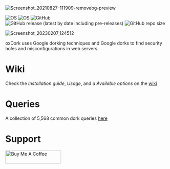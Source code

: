 ![Screenshot_20210827-111909-removebg-preview](https://user-images.githubusercontent.com/74001397/131107876-db415339-0c1d-4876-8665-fe9b76c4518c.png)

![OS](https://img.shields.io/badge/OS-GNU%2FLinux-red?style=flat&logo=linux)
![OS](https://img.shields.io/badge/OS-Windows-blue?style=flat&logo=Windows)
![GitHub](https://img.shields.io/github/license/rly0nheart/oxdork?style=flat&logo=github)
![GitHub release (latest by date including pre-releases)](https://img.shields.io/github/v/release/rly0nheart/oxdork?include_prereleases&style=flat&logo=github)
![GitHub repo size](https://img.shields.io/github/repo-size/rly0nheart/oxdork?style=flat&logo=github)



![Screenshot_20230207_124512](https://user-images.githubusercontent.com/74001397/217223738-9a432f18-a30e-4121-87ca-09c7dad081e3.png)

oxDork uses Google dorking techniques and Google dorks to find security holes and misconfigurations in web servers.


# Wiki
Check the *Installation guide*, *Usage*, and *a
Available options* on the [wiki](https://github.com/rly0nheart/oxdork/wiki/)


# Queries
A collection of 5,568 common dork queries [here](https://github.com/rly0nheart/oxdork/tree/master/dork_queries)


# Support
<a href="https://www.buymeacoffee.com/_rly0nheart" target="_blank"><img src="https://cdn.buymeacoffee.com/buttons/default-orange.png" alt="Buy Me A Coffee" height="41" width="174"></a>
